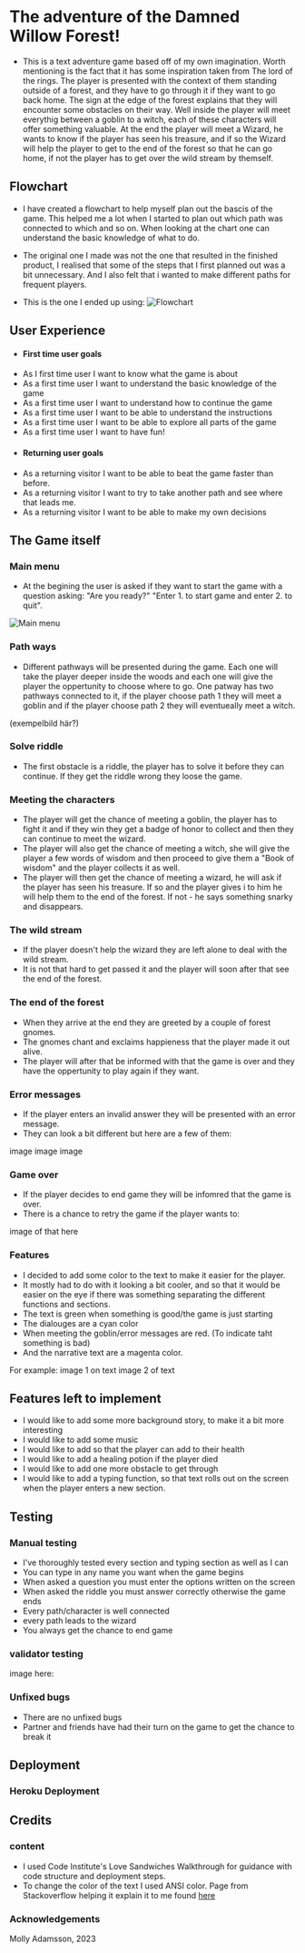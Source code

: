 # The adventure of the Damned Willow Forest!

* This is a text adventure game based off of my own imagination. Worth mentioning is the fact that it has some inspiration taken from The lord of the rings. The player is presented with the context of them standing outside of a forest, and they have to go through it if they want to go back home. The sign at the edge of the forest explains that they will encounter some obstacles on their way. Well inside the player will meet everythig between a goblin to a witch, each of these characters will offer something valuable. At the end the player will meet a Wizard, he wants to know if the player has seen his treasure, and if so the Wizard will help the player to get to the end of the forest so that he can go home, if not the player has to get over the wild stream by themself.

## Flowchart

* I have created a flowchart to help myself plan out the bascis of the game. This helped me a lot when I started to plan out which path was connected to which and so on. When looking at the chart one can understand the basic knowledge of what to do.

* The original one I made was not the one that resulted in the finished product, I realised that some of the steps that I first planned out was a bit unnecessary. And I also felt that i wanted to make different paths for frequent players.

* This is the one I ended up using:
![Flowchart]()

## User Experience

- #### First time user goals
* As I first time user I want to know what the game is about
* As a first time user I want to understand the basic knowledge of the game
* As a first time user I want to understand how to continue the game
* As a first time user I want to be able to understand the instructions
* As a first time user I want to be able to explore all parts of the game
* As a first time user I want to have fun!

- #### Returning user goals

* As a returning visitor I want to be able to beat the game faster than before.
* As a returning visitor I want to try to take another path and see where that leads me.
* As a returning visitor I want to be able to make my own decisions

## The Game itself

### Main menu

* At the begining the user is asked if they want to start the game with a question asking: "Are you ready?" "Enter 1. to start game and enter 2. to quit".

![Main menu]()

### Path ways

* Different pathways will be presented during the game. Each one will take the player deeper inside the woods and each one will give the player the oppertunity to choose where to go. One patway has two pathways connected to it, if the player choose path 1 they will meet a goblin and if the player choose path 2 they will eventueally meet a witch.

(exempelbild här?)

### Solve riddle

* The first obstacle is a riddle, the player has to solve it before they can continue. If they get the riddle wrong they loose the game.

### Meeting the characters

* The player will get the chance of meeting a goblin, the player has to fight it and if they win they get a badge of honor to collect and then they can continue to meet the wizard. 
* The player will also get the chance of meeting a witch, she will give the player a few words of wisdom and then proceed to give them a "Book of wisdom" and the player collects it as well. 
* The player will then get the chance of meeting a wizard, he will ask if the player has seen his treasure. If so and the player gives i to him he will help them to the end of the forest. If not - he says something snarky and disappears.

### The wild stream

* If the player doesn't help the wizard they are left alone to deal with the wild stream.
* It is not that hard to get passed it and the player will soon after that see the end of the forest.

### The end of the forest

* When they arrive at the end they are greeted by a couple of forest gnomes.
* The gnomes chant and exclaims happieness that the player made it out alive.
* The player will after that be informed with that the game is over and they have the oppertunity to play again if they want.

### Error messages

* If the player enters an invalid answer they will be presented with an error message.
* They can look a bit different but here are a few of them:

image
image
image

### Game over

* If the player decides to end game they will be infomred that the game is over. 
* There is a chance to retry the game if the player wants to:

image of that here

### Features

* I decided to add some color to the text to make it easier for the player.
* It mostly had to do with it looking a bit cooler, and so that it would be
easier on the eye if there was something separating the different functions 
and sections.
* The text is green when something is good/the game is just starting 
* The dialouges are a cyan color
* When meeting the goblin/error messages are red. (To indicate taht something is bad)
* And the narrative text are a magenta color.

For example:
image 1 on text
image 2 of text

## Features left to implement
* I would like to add some more background story, to make it a bit more interesting
* I would like to add some music
* I would like to add so that the player can add to their health
* I would like to add a healing potion if the player died
* I would like to add one more obstacle to get through
* I would like to add a typing function, so that text rolls out on the 
screen when the player enters a new section.

## Testing

### Manual testing

* I've thoroughly tested every section and typing section as well as I can
* You can type in any name you want when the game begins
* When asked a question you must enter the options written on the screen
* When asked the riddle you must answer correctly otherwise the game ends
* Every path/character is well connected
* every path leads to the wizard
* You always get the chance to end game

### validator testing

image here:

### Unfixed bugs
* There are no unfixed bugs
* Partner and friends have had their turn on the game to get the chance to break it

## Deployment


### Heroku Deployment

## Credits

### content
* I used Code Institute's Love Sandwiches Walkthrough for guidance with code structure and deployment steps.
* To change the color of the text I used ANSI color. Page from Stackoverflow helping it explain it to me found [here](https://stackoverflow.com/questions/4842424/list-of-ansi-color-escape-sequences)


### Acknowledgements


Molly Adamsson, 2023